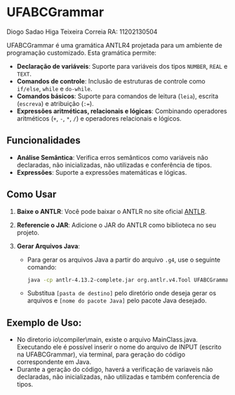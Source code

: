 # UFABCGrammar

Diogo Sadao Higa Teixeira Correia
RA: 11202130504

UFABCGrammar é uma gramática ANTLR4 projetada para um ambiente de programação customizado. Esta gramática permite:

- **Declaração de variáveis**: Suporte para variáveis dos tipos `NUMBER`, `REAL` e `TEXT`.
- **Comandos de controle**: Inclusão de estruturas de controle como `if/else`, `while` e `do-while`.
- **Comandos básicos**: Suporte para comandos de leitura (`leia`), escrita (`escreva`) e atribuição (`:=`).
- **Expressões aritméticas, relacionais e lógicas**: Combinando operadores aritméticos (`+`, `-`, `*`, `/`) e operadores relacionais e lógicos.

## Funcionalidades

- **Análise Semântica**: Verifica erros semânticos como variáveis não declaradas, não inicializadas, não utilizadas e conferência de tipos.
- **Expressões**: Suporte a expressões matemáticas e lógicas.

## Como Usar

1. **Baixe o ANTLR**: Você pode baixar o ANTLR no site oficial [ANTLR](https://www.antlr.org/download/antlr-4.13.2-complete.jar).

2. **Referencie o JAR**: Adicione o JAR do ANTLR como biblioteca no seu projeto.

3. **Gerar Arquivos Java**:
   - Para gerar os arquivos Java a partir do arquivo `.g4`, use o seguinte comando:

     ```bash
     java -cp antlr-4.13.2-complete.jar org.antlr.v4.Tool UFABCGrammar.g4 -o [pasta de destino] -package [nome do pacote Java]
     ```

   - Substitua `[pasta de destino]` pelo diretório onde deseja gerar os arquivos e `[nome do pacote Java]` pelo pacote Java desejado.

## **Exemplo de Uso**:

- No diretorio io\compiler\main, existe o arquivo MainClass.java. Executando ele é possível inserir o nome do arquivo de INPUT (escrito na UFABCGrammar), via terminal, para geração do código correspondente em Java.
- Durante a geração do código, haverá a verificação de variaveis não declaradas, não inicializadas, não utilizadas e também conferencia de tipos.
